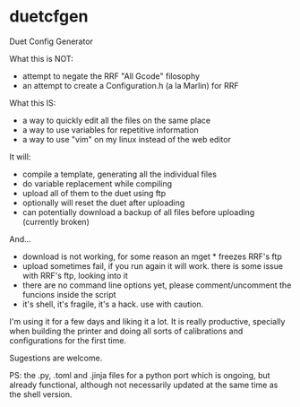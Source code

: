 # duetcfgen
Duet Config Generator

What this is NOT:

- attempt to negate the RRF "All Gcode" filosophy
- an attempt to create a Configuration.h (a la Marlin) for RRF

What this IS:

- a way to quickly edit all the files on the same place
- a way to use variables for repetitive information
- a way to use "vim" on my linux instead of the web editor

It will:

- compile a template, generating all the individual files
- do variable replacement while compiling
- upload all of them to the duet using ftp
- optionally will reset the duet after uploading
- can potentially download a backup of all files before uploading (currently broken)

And...

- download is not working, for some reason an mget * freezes RRF's ftp
- upload sometimes fail, if you run again it will work. there is some issue with RRF's ftp, looking into it
- there are no command line options yet, please comment/uncomment the funcions inside the script
- it's shell, it's fragile, it's a hack. use with caution.

I'm using it for a few days and liking it a lot. It is really productive, specially when building the printer and doing all sorts of calibrations and configurations for the first time.

Sugestions are welcome.

PS: the .py, .toml and .jinja files for a python port which is ongoing, but already functional, although not necessarily updated at the same time as the shell version.

